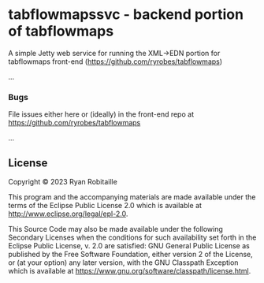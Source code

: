 # tabflowmapssvc - backend portion of tabflowmaps 

A simple Jetty web service for running the XML->EDN portion for tabflowmaps front-end (https://github.com/ryrobes/tabflowmaps)

...

### Bugs

File issues either here or (ideally) in the front-end repo at https://github.com/ryrobes/tabflowmaps 

...

## License

Copyright © 2023 Ryan Robitaille

This program and the accompanying materials are made available under the
terms of the Eclipse Public License 2.0 which is available at
http://www.eclipse.org/legal/epl-2.0.

This Source Code may also be made available under the following Secondary
Licenses when the conditions for such availability set forth in the Eclipse
Public License, v. 2.0 are satisfied: GNU General Public License as published by
the Free Software Foundation, either version 2 of the License, or (at your
option) any later version, with the GNU Classpath Exception which is available
at https://www.gnu.org/software/classpath/license.html.
